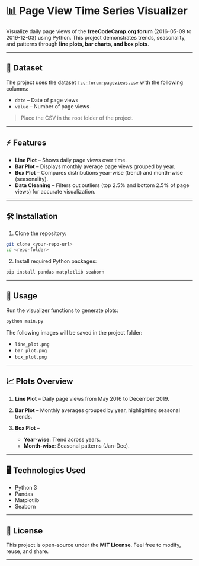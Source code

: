 # 📊 Page View Time Series Visualizer

Visualize daily page views of the **freeCodeCamp.org forum** (2016-05-09 to 2019-12-03) using Python. This project demonstrates trends, seasonality, and patterns through **line plots, bar charts, and box plots**.

---

## 🔗 Dataset

The project uses the dataset [`fcc-forum-pageviews.csv`](https://raw.githubusercontent.com/freeCodeCamp/boilerplate-page-view-time-series-visualizer/main/fcc-forum-pageviews.csv) with the following columns:

- `date` – Date of page views  
- `value` – Number of page views  

> Place the CSV in the root folder of the project.

---

## ⚡ Features

- **Line Plot** – Shows daily page views over time.  
- **Bar Plot** – Displays monthly average page views grouped by year.  
- **Box Plot** – Compares distributions year-wise (trend) and month-wise (seasonality).  
- **Data Cleaning** – Filters out outliers (top 2.5% and bottom 2.5% of page views) for accurate visualization.

---

## 🛠️ Installation

1. Clone the repository:

```bash
git clone <your-repo-url>
cd <repo-folder>
````

2. Install required Python packages:

```bash
pip install pandas matplotlib seaborn
```

---

## 🚀 Usage

Run the visualizer functions to generate plots:

```bash
python main.py
```

The following images will be saved in the project folder:

* `line_plot.png`
* `bar_plot.png`
* `box_plot.png`

---

## 📈 Plots Overview

1. **Line Plot** – Daily page views from May 2016 to December 2019.
2. **Bar Plot** – Monthly averages grouped by year, highlighting seasonal trends.
3. **Box Plot** –

   * **Year-wise**: Trend across years.
   * **Month-wise**: Seasonal patterns (Jan–Dec).

---

## 🖥️ Technologies Used

* Python 3
* Pandas
* Matplotlib
* Seaborn

---

## 📝 License

This project is open-source under the **MIT License**.
Feel free to modify, reuse, and share.

---
